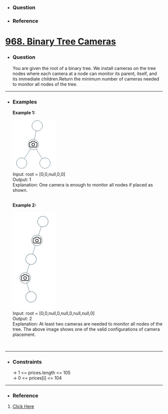 <a href=""><h1></h1></a>

- <h3>Question</h3>
   
   
- <h3>Reference</h3>


<a href="https://leetcode.com/problems/binary-tree-cameras/"><h1>968. Binary Tree Cameras</h1></a>

- <h3>Question</h3>
    You are given the root of a binary tree. We install cameras on the tree nodes where each camera at a node can monitor its parent, itself, and its immediate children.Return the minimum number of cameras needed to monitor all nodes of the tree.
<hr>

- <h3>Examples</h3>
   <div>
   <b>Example 1:</b>
   
   ![example-1](images/bst_cameras_01.png)<br>
   Input: root = [0,0,null,0,0]<br>
   Output: 1<br>
   Explanation: One camera is enough to monitor all nodes if placed as shown.
   </div>
   <br>
   <div>
   <b>Example 2:</b>

   ![example-2](images/bst_cameras_02.png)<br>
   Input: root = [0,0,null,0,null,0,null,null,0]<br>
   Output: 2<br>
   Explanation: At least two cameras are needed to monitor all nodes of the tree. The above image shows one of the valid configurations of camera placement.
   </div>
   <br>
<hr>

- <h3>Constraints</h3>
   → 1 <= prices.length <= 105 <br>
   → 0 <= prices[i] <= 104
<hr>

- <h3>Reference</h3>
1. [Click Here](https://youtu.be/uoFrIIrp5_g)
